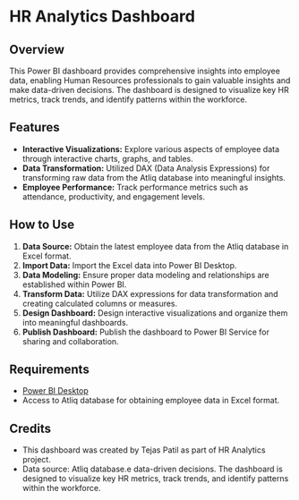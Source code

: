 # HR Analytics Dashboard

## Overview
This Power BI dashboard provides comprehensive insights into employee data, enabling Human Resources professionals to gain valuable insights and make data-driven decisions. The dashboard is designed to visualize key HR metrics, track trends, and identify patterns within the workforce.

## Features
- **Interactive Visualizations:** Explore various aspects of employee data through interactive charts, graphs, and tables.
- **Data Transformation:** Utilized DAX (Data Analysis Expressions) for transforming raw data from the Atliq database into meaningful insights.
- **Employee Performance:** Track performance metrics such as attendance, productivity, and engagement levels.

## How to Use
1. **Data Source:** Obtain the latest employee data from the Atliq database in Excel format.
2. **Import Data:** Import the Excel data into Power BI Desktop.
3. **Data Modeling:** Ensure proper data modeling and relationships are established within Power BI.
4. **Transform Data:** Utilize DAX expressions for data transformation and creating calculated columns or measures.
5. **Design Dashboard:** Design interactive visualizations and organize them into meaningful dashboards.
6. **Publish Dashboard:** Publish the dashboard to Power BI Service for sharing and collaboration.

## Requirements
- [Power BI Desktop](https://powerbi.microsoft.com/desktop/)
- Access to Atliq database for obtaining employee data in Excel format.

## Credits
- This dashboard was created by Tejas Patil as part of HR Analytics project.
- Data source: Atliq database.e data-driven decisions. The dashboard is designed to visualize key HR metrics, track trends, and identify patterns within the workforce.
